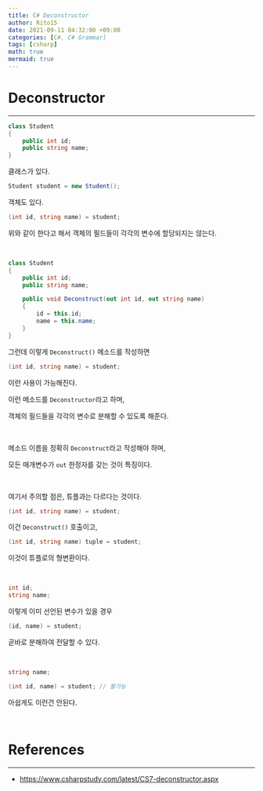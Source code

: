 ```yaml
---
title: C# Deconstructor
author: Rito15
date: 2021-09-11 04:32:00 +09:00
categories: [C#, C# Grammar]
tags: [csharp]
math: true
mermaid: true
---
```


# Deconstructor
---

```cs
class Student
{
    public int id;
    public string name;
}
```

클래스가 있다.

```cs
Student student = new Student();
```

객체도 있다.

```cs
(int id, string name) = student;
```

위와 같이 한다고 해서 객체의 필드들이 각각의 변수에 할당되지는 않는다.

<br>

```cs
class Student
{
    public int id;
    public string name;

    public void Deconstruct(out int id, out string name)
    {
        id = this.id;
        name = this.name;
    }
}
```

그런데 이렇게 `Deconstruct()` 메소드를 작성하면


```cs
(int id, string name) = student;
```

이런 사용이 가능해진다.

이런 메소드를 `Deconstructor`라고 하며,

객체의 필드들을 각각의 변수로 분해할 수 있도록 해준다.

<br>

메소드 이름을 정확히 `Deconstruct`라고 작성해야 하며,

모든 매개변수가 `out` 한정자를 갖는 것이 특징이다.

<br>

여기서 주의할 점은, 튜플과는 다르다는 것이다.

```cs
(int id, string name) = student;
```

이건 `Deconstruct()` 호출이고,

```cs
(int id, string name) tuple = student;
```

이것이 튜플로의 형변환이다.

<br>


```cs
int id;
string name;
```

이렇게 이미 선언된 변수가 있을 경우

```cs
(id, name) = student;
```

곧바로 분해하여 전달할 수 있다.

<br>



```cs
string name;

(int id, name) = student; // 불가능
```

아쉽게도 이런건 안된다.


<br>

# References
---
- <https://www.csharpstudy.com/latest/CS7-deconstructor.aspx>